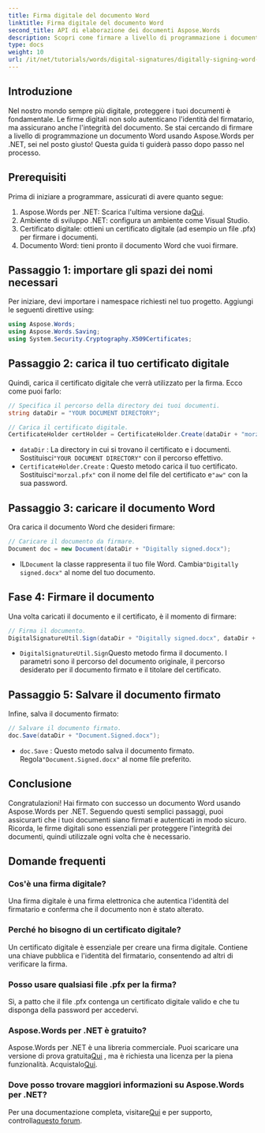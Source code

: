 ```yaml
---
title: Firma digitale del documento Word
linktitle: Firma digitale del documento Word
second_title: API di elaborazione dei documenti Aspose.Words
description: Scopri come firmare a livello di programmazione i documenti Word utilizzando Aspose.Words per .NET in questa guida completa e dettagliata.
type: docs
weight: 10
url: /it/net/tutorials/words/digital-signatures/digitally-signing-word-document/
---
```

## Introduzione

Nel nostro mondo sempre più digitale, proteggere i tuoi documenti è fondamentale. Le firme digitali non solo autenticano l'identità del firmatario, ma assicurano anche l'integrità del documento. Se stai cercando di firmare a livello di programmazione un documento Word usando Aspose.Words per .NET, sei nel posto giusto! Questa guida ti guiderà passo dopo passo nel processo.

## Prerequisiti

Prima di iniziare a programmare, assicurati di avere quanto segue:

1.  Aspose.Words per .NET: Scarica l'ultima versione da[Qui](https://releases.aspose.com/words/net/).
2. Ambiente di sviluppo .NET: configura un ambiente come Visual Studio.
3. Certificato digitale: ottieni un certificato digitale (ad esempio un file .pfx) per firmare i documenti.
4. Documento Word: tieni pronto il documento Word che vuoi firmare.

## Passaggio 1: importare gli spazi dei nomi necessari

Per iniziare, devi importare i namespace richiesti nel tuo progetto. Aggiungi le seguenti direttive using:

```csharp
using Aspose.Words;
using Aspose.Words.Saving;
using System.Security.Cryptography.X509Certificates;
```

## Passaggio 2: carica il tuo certificato digitale

Quindi, carica il certificato digitale che verrà utilizzato per la firma. Ecco come puoi farlo:

```csharp
// Specifica il percorso della directory dei tuoi documenti.
string dataDir = "YOUR DOCUMENT DIRECTORY";

// Carica il certificato digitale.
CertificateHolder certHolder = CertificateHolder.Create(dataDir + "morzal.pfx", "aw");
```

- `dataDir` : La directory in cui si trovano il certificato e i documenti. Sostituisci`"YOUR DOCUMENT DIRECTORY"` con il percorso effettivo.
- `CertificateHolder.Create` : Questo metodo carica il tuo certificato. Sostituisci`"morzal.pfx"` con il nome del file del certificato e`"aw"` con la sua password.

## Passaggio 3: caricare il documento Word

Ora carica il documento Word che desideri firmare:

```csharp
// Caricare il documento da firmare.
Document doc = new Document(dataDir + "Digitally signed.docx");
```

-  IL`Document` la classe rappresenta il tuo file Word. Cambia`"Digitally signed.docx"` al nome del tuo documento.

## Fase 4: Firmare il documento

Una volta caricati il documento e il certificato, è il momento di firmare:

```csharp
// Firma il documento.
DigitalSignatureUtil.Sign(dataDir + "Digitally signed.docx", dataDir + "Document.Signed.docx", certHolder);
```

- `DigitalSignatureUtil.Sign`Questo metodo firma il documento. I parametri sono il percorso del documento originale, il percorso desiderato per il documento firmato e il titolare del certificato.

## Passaggio 5: Salvare il documento firmato

Infine, salva il documento firmato:

```csharp
// Salvare il documento firmato.
doc.Save(dataDir + "Document.Signed.docx");
```

- `doc.Save` : Questo metodo salva il documento firmato. Regola`"Document.Signed.docx"` al nome file preferito.

## Conclusione

Congratulazioni! Hai firmato con successo un documento Word usando Aspose.Words per .NET. Seguendo questi semplici passaggi, puoi assicurarti che i tuoi documenti siano firmati e autenticati in modo sicuro. Ricorda, le firme digitali sono essenziali per proteggere l'integrità dei documenti, quindi utilizzale ogni volta che è necessario.

## Domande frequenti

### Cos'è una firma digitale?
Una firma digitale è una firma elettronica che autentica l'identità del firmatario e conferma che il documento non è stato alterato.

### Perché ho bisogno di un certificato digitale?
Un certificato digitale è essenziale per creare una firma digitale. Contiene una chiave pubblica e l'identità del firmatario, consentendo ad altri di verificare la firma.

### Posso usare qualsiasi file .pfx per la firma?
Sì, a patto che il file .pfx contenga un certificato digitale valido e che tu disponga della password per accedervi.

### Aspose.Words per .NET è gratuito?
 Aspose.Words per .NET è una libreria commerciale. Puoi scaricare una versione di prova gratuita[Qui](https://releases.aspose.com/) , ma è richiesta una licenza per la piena funzionalità. Acquistalo[Qui](https://purchase.aspose.com/buy).

### Dove posso trovare maggiori informazioni su Aspose.Words per .NET?
 Per una documentazione completa, visitare[Qui](https://reference.aspose.com/words/net/) e per supporto, controlla[questo forum](https://forum.aspose.com/c/words/8).